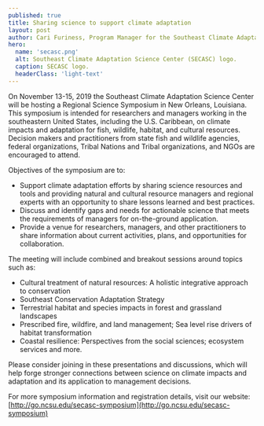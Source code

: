 ```yaml
---
published: true
title: Sharing science to support climate adaptation
layout: post
author: Cari Furiness, Program Manager for the Southeast Climate Adaptation Science Center
hero:
  name: 'secasc.png'
  alt: Southeast Climate Adaptation Science Center (SECASC) logo.
  caption: SECASC logo.
  headerClass: 'light-text'
---
```

On November 13-15, 2019 the Southeast Climate Adaptation Science Center will be hosting a Regional Science Symposium in New Orleans, Louisiana. This symposium is intended for researchers and managers working in the southeastern United States, including the U.S. Caribbean, on climate impacts and adaptation for fish, wildlife, habitat, and cultural resources. Decision makers and practitioners from state fish and wildlife agencies, federal organizations, Tribal Nations and Tribal organizations, and NGOs are encouraged to attend.

<!--more-->

Objectives of the symposium are to:

- Support climate adaptation efforts by sharing science resources and tools and providing natural and cultural resource managers and regional experts with an opportunity to share lessons learned and best practices.  
- Discuss and identify gaps and needs for actionable science that meets the requirements of managers for on-the-ground application.  
- Provide a venue for researchers, managers, and other practitioners to share information about current activities, plans, and opportunities for collaboration.  

<!--more-->

The meeting will include combined and breakout sessions around topics such as:

- Cultural treatment of natural resources: A holistic integrative approach to conservation
- Southeast Conservation Adaptation Strategy
- Terrestrial habitat and species impacts in forest and grassland landscapes
- Prescribed fire, wildfire, and land management; Sea level rise drivers of habitat transformation
- Coastal resilience: Perspectives from the social sciences; ecosystem services and more.

Please consider joining in these presentations and discussions, which will help forge stronger connections between science on climate impacts and adaptation and its application to management decisions.

For more symposium information and registration details, visit our website: [http://go.ncsu.edu/secasc-symposium](http://go.ncsu.edu/secasc-symposium)
